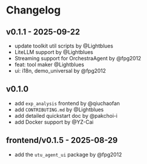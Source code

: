 # Changelog

## v0.1.1 - 2025-09-22
- update toolkit util scripts by @Lightblues
- LiteLLM support by @Lightblues
- Streaming support for OrchestraAgent by @fpg2012
- feat: tool maker @Lightblues
- ui: i18n, demo_universal by @fpg2012

## v0.1.0
- add `exp_analysis` frontend by @qiuchaofan
- add `CONTRIBUTING.md` by @Lightblues
- add detailed quickstart doc by @pakchoi-i
- add Docker support by @YZ-Cai

## frontend/v0.1.5 - 2025-08-29
- add the `utu_agent_ui` package by @fpg2012
